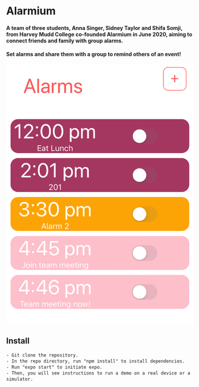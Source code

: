 # Alarmium

#### A team of three students, Anna Singer, Sidney Taylor and Shifa Somji, from Harvey Mudd College co-founded Alarmium in June 2020, aiming to connect friends and family with group alarms. 

#### Set alarms and share them with a group to remind others of an event!

![alt text](https://github.com/2020summerstartup/social-alarm/blob/shifa/assets/alarmpage.png?raw=true)


## Install
```
- Git clone the repository.
- In the repo directory, run "npm install" to install dependencies.
- Run "expo start" to initiate expo. 
- Then, you will see instructions to run a demo on a real device or a simulator.
```